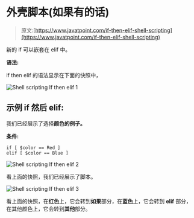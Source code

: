 # 外壳脚本(如果有的话)

> 原文:[https://www.javatpoint.com/if-then-elif-shell-scripting](https://www.javatpoint.com/if-then-elif-shell-scripting)

新的 if 可以嵌套在 elif 中。

**语法:**

if then elif 的语法显示在下面的快照中，

![Shell scripting If then elif 1](../Images/58e50dc47bcbfbcfaa1eedb09cef116e.png)

## 示例 if 然后 elif:

我们已经展示了选择**颜色的例子。**

**条件:**

```
if [ $color == Red ]
elif [ $color == Blue ]

```

![Shell scripting If then elif 2](../Images/f2ce7f0c9d678b01c803be3dc02015b7.png)

看上面的快照，我们已经展示了脚本。

![Shell scripting If then elif 3](../Images/71725029d913798809e7fa696bbb0025.png)

看上面的快照，在**红色**上，它会转到**如果**部分，在**蓝色**上，它会转到 **elif** 部分，在其他颜色上，它会转到**其他**部分。